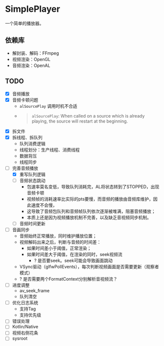 # SimplePlayer

一个简单的播放器。

## 依赖库

- 解封装、解码：FFmpeg
- 视频渲染：OpenGL
- 音频渲染：OpenAL

## TODO

- [x] 音频播放
- [x] 音频卡顿问题
    - `alSourcePlay` 调用时机不合适
    - > `alSourcePlay`: When called on a source which is already playing, the source will restart at the beginning.
- [x] 拆文件
- [x] 拆线程、拆队列
    - 队列消费逻辑
    - 线程划分：生产线程、消费线程
    - 数据背压
    - 线程同步
- [ ] 完善音频播放
    - [x] 重写队列逻辑
    - [ ] 音频状态跳动
        - 包速率莫名变低，导致队列消耗完，AL将状态转到了STOPPED，出现音频卡顿
        - 视频帧的消耗速率比实际的pts要慢，而音频的播放由音频库维护，因此速度不会慢，
        - 这导致了音频包队列和音频帧队列依次逐渐被堆满，阻塞音频播放；
        - 本质上还是因为视频播放机制不完善，以及缺乏音视频同步机制。
    - [ ] 音频时间更新
- [ ] 音画同步
    - 音频始终正常播放，同时维护播放位置；
    - 视频解码出来之后，判断与音频的时间差：
        - 如果时间差小于阈值，正常渲染；
        - 如果时间差大于阈值，在渲染的同时，seek视频流
            - ? 是否要seek。seek可能会导致画面跳动
    - VSync驱动（glfwPollEvents），每次判断视频画面是否需要更新（观察者模式）
    - ? 是否需要两个FormatContext分别解析音视频流？
- [ ] 进度调整
    - av_seek_frame
    - 队列清空
- [ ] 优化日志系统
    - 支持Tag
    - 支持优先级
- [ ] 错误处理
- [ ] Kotlin/Native
- [ ] 视频右侧花条
- [ ] sysroot
